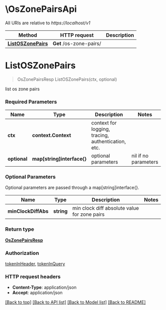 # \OsZonePairsApi

All URIs are relative to *https://localhost/v1*

Method | HTTP request | Description
------------- | ------------- | -------------
[**ListOSZonePairs**](OsZonePairsApi.md#ListOSZonePairs) | **Get** /os-zone-pairs/ | 


# **ListOSZonePairs**
> OsZonePairsResp ListOSZonePairs(ctx, optional)


list os zone pairs

### Required Parameters

Name | Type | Description  | Notes
------------- | ------------- | ------------- | -------------
 **ctx** | **context.Context** | context for logging, tracing, authentication, etc.
 **optional** | **map[string]interface{}** | optional parameters | nil if no parameters

### Optional Parameters
Optional parameters are passed through a map[string]interface{}.

Name | Type | Description  | Notes
------------- | ------------- | ------------- | -------------
 **minClockDiffAbs** | **string**| min clock diff absolute value for zone pairs | 

### Return type

[**OsZonePairsResp**](OSZonePairsResp.md)

### Authorization

[tokenInHeader](../README.md#tokenInHeader), [tokenInQuery](../README.md#tokenInQuery)

### HTTP request headers

 - **Content-Type**: application/json
 - **Accept**: application/json

[[Back to top]](#) [[Back to API list]](../README.md#documentation-for-api-endpoints) [[Back to Model list]](../README.md#documentation-for-models) [[Back to README]](../README.md)

